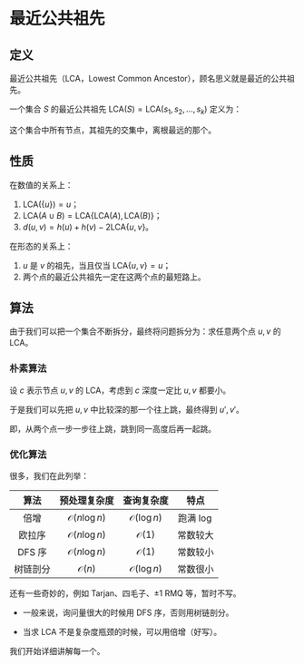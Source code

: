 # 最近公共祖先

## 定义

最近公共祖先（LCA，Lowest Common Ancestor），顾名思义就是最近的公共祖先。

一个集合 $S$ 的最近公共祖先 $\text{LCA}(S)=\text{LCA}(s_1,s_2,\dots,s_k)$ 定义为：

这个集合中所有节点，其祖先的交集中，离根最远的那个。

## 性质

在数值的关系上：

1. $\text{LCA}(\{u\})=u$；
2. $\text{LCA}(A\cup B)=\text{LCA}\{\text{LCA}(A),\text{LCA}(B)\}$；
3. $d(u,v)=h(u)+h(v)-2\text{LCA}\{u,v\}$。

在形态的关系上：

1. $u$ 是 $v$ 的祖先，当且仅当 $\text{LCA}\{u,v\}=u$；
2. 两个点的最近公共祖先一定在这两个点的最短路上。

## 算法

由于我们可以把一个集合不断拆分，最终将问题拆分为：求任意两个点 $u,v$ 的 LCA。

### 朴素算法

设 $c$ 表示节点 $u,v$ 的 LCA，考虑到 $c$ 深度一定比 $u,v$ 都要小。

于是我们可以先把 $u,v$ 中比较深的那一个往上跳，最终得到 $u',v'$。

即，从两个点一步一步往上跳，跳到同一高度后再一起跳。

### 优化算法

很多，我们在此列举：

| 算法 | 预处理复杂度 | 查询复杂度 | 特点 |
| :-: | :-: | :-: | :-: |
| 倍增 | $\mathcal O(n\log n)$ | $\mathcal O(\log n)$ | 跑满 $\log$ |
| 欧拉序 | $\mathcal O(n\log n)$ | $\mathcal O(1)$ | 常数较大 |
| DFS 序 | $\mathcal O(n\log n)$ | $\mathcal O(1)$ | 常数较小 |
| 树链剖分 | $\mathcal O(n)$ | $\mathcal O(\log n)$ | 常数很小 |

还有一些奇妙的，例如 Tarjan、四毛子、±1 RMQ 等，暂时不写。

+ 一般来说，询问量很大的时候用 DFS 序，否则用树链剖分。

+ 当求 LCA 不是复杂度瓶颈的时候，可以用倍增（好写）。

我们开始详细讲解每一个。


